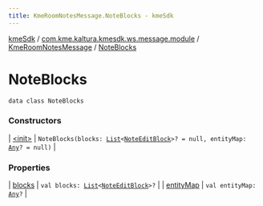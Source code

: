 ```yaml
---
title: KmeRoomNotesMessage.NoteBlocks - kmeSdk
---
```


[kmeSdk](../../../index.html) / [com.kme.kaltura.kmesdk.ws.message.module](../../index.html) / [KmeRoomNotesMessage](../index.html) / [NoteBlocks](./index.html)

# NoteBlocks

`data class NoteBlocks`

### Constructors

| [&lt;init&gt;](-init-.html) | `NoteBlocks(blocks: `[`List`](https://kotlinlang.org/api/latest/jvm/stdlib/kotlin.collections/-list/index.html)`<`[`NoteEditBlock`](../-note-edit-block/index.html)`>? = null, entityMap: `[`Any`](https://kotlinlang.org/api/latest/jvm/stdlib/kotlin/-any/index.html)`? = null)` |

### Properties

| [blocks](blocks.html) | `val blocks: `[`List`](https://kotlinlang.org/api/latest/jvm/stdlib/kotlin.collections/-list/index.html)`<`[`NoteEditBlock`](../-note-edit-block/index.html)`>?` |
| [entityMap](entity-map.html) | `val entityMap: `[`Any`](https://kotlinlang.org/api/latest/jvm/stdlib/kotlin/-any/index.html)`?` |

